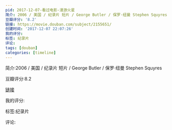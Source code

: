 ```yaml
---
pid: 2017-12-07-看过电影-漫游火星
简介: 2006 / 美国 / 纪录片 短片 / George Butler / 保罗·纽曼 Stephen Squyres
豆瓣评分: '8.2'
链接: https://movie.douban.com/subject/2155651/
创建时间: '2017-12-07 22:07:26'
我的评分:
标签: 纪录片
评论:
tags: [douban]
categories: [timeline]
---
```

简介:2006 / 美国 / 纪录片 短片 / George Butler / 保罗·纽曼 Stephen Squyres

豆瓣评分:8.2

[链接](https://movie.douban.com/subject/2155651/)

我的评分:

标签:纪录片

评论:


